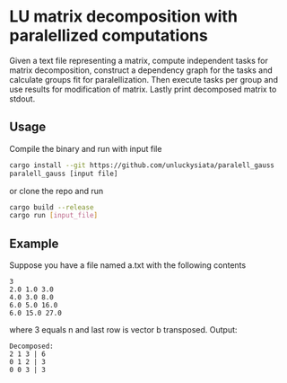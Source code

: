 # LU matrix decomposition with paralellized computations
Given a text file representing a matrix, compute independent tasks
for matrix decomposition, construct a dependency graph for the tasks
and calculate groups fit for paralellization. Then execute tasks
per group and use results for modification of matrix.
Lastly print decomposed matrix to stdout.

## Usage
Compile the binary and run with input file
```bash
cargo install --git https://github.com/unluckysiata/paralell_gauss
paralell_gauss [input file]
```
or clone the repo and run
```bash
cargo build --release
cargo run [input_file]
```

## Example
Suppose you have a file named a.txt with the following contents
```
3
2.0 1.0 3.0
4.0 3.0 8.0
6.0 5.0 16.0
6.0 15.0 27.0
```
where 3 equals n and last row is vector b transposed.
Output:
```
Decomposed:
2 1 3 | 6
0 1 2 | 3
0 0 3 | 3
```
